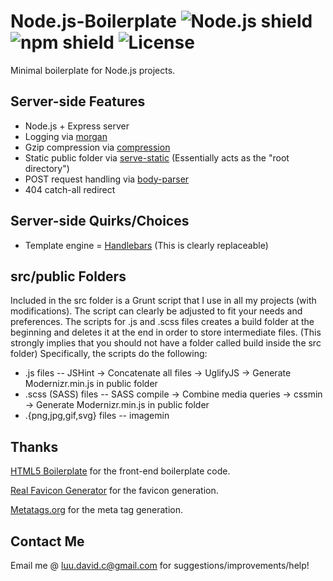 # Node.js-Boilerplate ![Node.js shield](https://img.shields.io/badge/Node.js-6.5.0-brightgreen.svg?style=flat) ![npm shield](https://img.shields.io/badge/npm-3.10.3-red.svg) ![License](https://img.shields.io/badge/license-MIT-blue.svg)
Minimal boilerplate for Node.js projects.

## Server-side Features
- Node.js + Express server
- Logging via [morgan](https://github.com/expressjs/morgan)
- Gzip compression via [compression](https://github.com/expressjs/compression)
- Static public folder via [serve-static](https://github.com/expressjs/serve-static) (Essentially acts as the "root directory")
- POST request handling via [body-parser](https://github.com/expressjs/body-parser)
- 404 catch-all redirect

## Server-side Quirks/Choices
- Template engine = [Handlebars](https://github.com/ericf/express-handlebars) (This is clearly replaceable)

## src/public Folders
Included in the src folder is a Grunt script that I use in all my projects (with modifications). The script can clearly be adjusted to fit your needs and preferences. The scripts for .js and .scss files creates a build folder at the beginning and deletes it at the end in order to store intermediate files. (This strongly implies that you should not have a folder called build inside the src folder) Specifically, the scripts do the following:
- .js files -- JSHint -> Concatenate all files -> UglifyJS -> Generate Modernizr.min.js in public folder
- .scss (SASS) files -- SASS compile -> Combine media queries -> cssmin -> Generate Modernizr.min.js in public folder
- .{png,jpg,gif,svg} files -- imagemin

## Thanks
[HTML5 Boilerplate](https://html5boilerplate.com/) for the front-end boilerplate code.

[Real Favicon Generator](https://realfavicongenerator.net/) for the favicon generation.

[Metatags.org](http://www.metatags.org/meta_tags_code_generator) for the meta tag generation.

## Contact Me
Email me @ [luu.david.c@gmail.com](mailto:luu.david.c@gmail.com) for suggestions/improvements/help!
